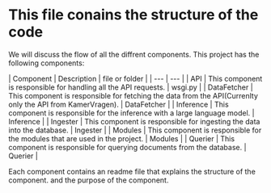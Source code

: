 # This file conains the structure of the code

We will discuss the flow of all the diffrent components. This project has the following components:

| Component | Description | file or folder |
| --- | --- |
| API | This component is responsible for handling all the API requests. | wsgi.py |
| DataFetcher | This component is responsible for fetching the data from the API(Currenlty only the API from KamerVragen). | DataFetcher |
| Inference | This component is responsible for the inference with a large language model. | Inference |
| Ingester | This component is responsible for ingesting the data into the database. | Ingester |
| Modules | This component is responsible for the modules that are used in the project. | Modules |
| Querier | This component is responsible for querying documents from the database. | Querier |

Each component contains an readme file that explains the structure of the component. and the purpose of the component.